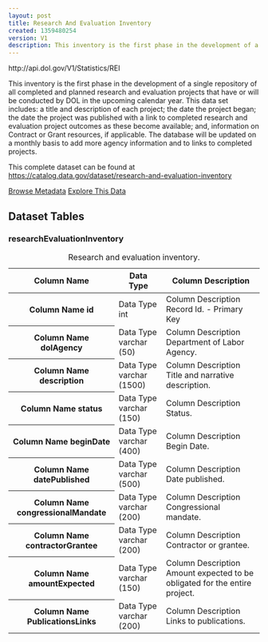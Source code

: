 ```yaml
---
layout: post
title: Research And Evaluation Inventory
created: 1359480254
version: V1
description: This inventory is the first phase in the development of a single repository of all completed and planned research and evaluation projects that have or will be conducted by DOL in the upcoming calendar year.
---
```


<div class="force_wrap apiurl">
<p>http://api.dol.gov/V1/Statistics/REI</p>
</div>

<p>This inventory is the first phase in the development of a single repository of all completed and planned research and evaluation projects that have or will be conducted by DOL in the upcoming calendar year. This data set includes: a title and description of each project; the date the project began; the date the project was published with a link to completed research and evaluation project outcomes as these become available; and, information on Contract or Grant resources, if applicable. The database will be updated on a monthly basis to add more agency information and to links to completed projects.</p>
<p>This complete dataset can be found at <a href="http://www.dol.gov/cgi-bin/leave-dol.asp?exiturl=https://catalog.data.gov/dataset/research-and-evaluation-inventory&amp;exitTitle=Research%20and%20Evaluation&amp;fedpage=yes">https://catalog.data.gov/dataset/research-and-evaluation-inventory</a></p>

<a href ="http://api.dol.gov/V1/Statistics/REI/$metadata" class="button radius button_dataset">Browse Metadata</a>
<a href ="https://devtools.dol.gov/APISampler/Home/Index1?datasetName=DOL%20Research%20and%20Evaluation%20Inventory%20Dataset" class="button radius button_dataset">Explore This Data</a>

## Dataset Tables  

<div>
	<h3>researchEvaluationInventory</h3>
	<table class="accessible responsive" summary="Research and evaluation inventory">
		<caption>Research and evaluation inventory.</caption>
		<thead>
			<tr>
				<th scope="col">Column Name</th>
				<th scope="col">Data Type</th>
				<th scope="col">Column Description</th>
			</tr>
		</thead>
		<tbody>
			<tr>
				<th scope="row">
					<span class="small">Column Name</span>
					id
				</th>
				<td>
					<span class="small">Data Type</span>
					int
				</td>
				<td>
					<span class="small">Column Description</span>
					Record Id. - Primary Key
				</td>
			</tr>
			<tr>
				<th scope="row">
					<span class="small">Column Name</span>
					dolAgency
				</th>
				<td>
					<span class="small">Data Type</span>
					varchar (50)
				</td>
				<td>
					<span class="small">Column Description</span>
					Department of Labor Agency.
				</td>
			</tr>
			<tr>
				<th scope="row">
					<span class="small">Column Name</span>
					description
				</th>
				<td>
					<span class="small">Data Type</span>
					varchar (1500)
				</td>
				<td>
					<span class="small">Column Description</span>
					Title and narrative description.
				</td>
			</tr>
			<tr>
				<th scope="row">
					<span class="small">Column Name</span>
					status
				</th>
				<td>
					<span class="small">Data Type</span>
					varchar (150)
				</td>
				<td>
					<span class="small">Column Description</span>
					Status.
				</td>
			</tr>
			<tr>
				<th scope="row">
					<span class="small">Column Name</span>
					beginDate
				</th>
				<td>
					<span class="small">Data Type</span>
					varchar (400)
				</td>
				<td>
					<span class="small">Column Description</span>
					Begin Date.
				</td>
			</tr>
			<tr>
				<th scope="row">
					<span class="small">Column Name</span>
					datePublished
				</th>
				<td>
					<span class="small">Data Type</span>
					varchar (500)
				</td>
				<td>
					<span class="small">Column Description</span>
					Date published.
				</td>
			</tr>
			<tr>
				<th scope="row">
					<span class="small">Column Name</span>
					congressionalMandate
				</th>
				<td>
					<span class="small">Data Type</span>
					varchar (200)
				</td>
				<td>
					<span class="small">Column Description</span>
					Congressional mandate.
				</td>
			</tr>
			<tr>
				<th scope="row">
					<span class="small">Column Name</span>
					contractorGrantee
				</th>
				<td>
					<span class="small">Data Type</span>
					varchar (200)
				</td>
				<td>
					<span class="small">Column Description</span>
					Contractor or grantee.
				</td>
			</tr>
			<tr>
				<th scope="row">
					<span class="small">Column Name</span>
					amountExpected
				</th>
				<td>
					<span class="small">Data Type</span>
					varchar (150)
				</td>
				<td>
					<span class="small">Column Description</span>
					Amount expected to be obligated for the entire project.
				</td>
			</tr>
			<tr>
				<th scope="row">
					<span class="small">Column Name</span>
					PublicationsLinks
				</th>
				<td>
					<span class="small">Data Type</span>
					varchar (200)
				</td>
				<td>
					<span class="small">Column Description</span>
					Links to publications.
				</td>
			</tr>
		</tbody>
	</table>
</div>